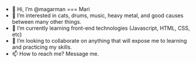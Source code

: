 - 👋 Hi, I’m @magarman === Mari
- 👀 I’m interested in cats, drums, music, heavy metal, and good causes between many other things. 
- 🌱 I’m currently learning front-end technologies (Javascript, HTML, CSS, etc)
- 💞️ I’m looking to collaborate on anything that will expose me to learning and practicing my skills. 
- 📫 How to reach me? Message me.

<!---
magarman/magarman is a ✨ special ✨ repository because its `README.md` (this file) appears on your GitHub profile.
You can click the Preview link to take a look at your changes.
--->

